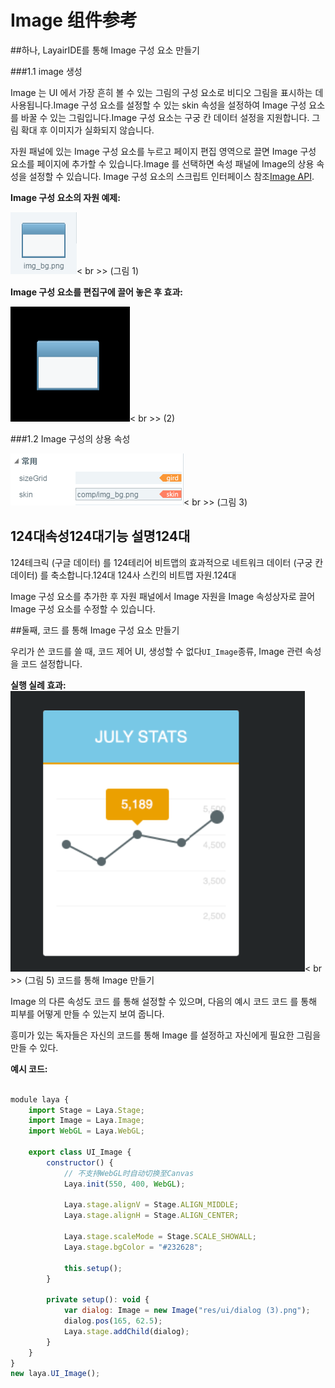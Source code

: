 # Image 组件参考



##하나, LayairIDE를 통해 Image 구성 요소 만들기

###1.1 image 생성

Image 는 UI 에서 가장 흔히 볼 수 있는 그림의 구성 요소로 비디오 그림을 표시하는 데 사용됩니다.Image 구성 요소를 설정할 수 있는 skin 속성을 설정하여 Image 구성 요소를 바꿀 수 있는 그림입니다.Image 구성 요소는 구궁 칸 데이터 설정을 지원합니다. 그림 확대 후 이미지가 실화되지 않습니다.

자원 패널에 있는 Image 구성 요소를 누르고 페이지 편집 영역으로 끌면 Image 구성 요소를 페이지에 추가할 수 있습니다.Image 를 선택하면 속성 패널에 Image의 상용 속성을 설정할 수 있습니다.
Image 구성 요소의 스크립트 인터페이스 참조[Image API](http://layaair.ldc.layabox.com/api/index.html?category=Core&class=laya.ui.Image).

​**Image 구성 요소의 자원 예제:**

​![图片0.png](img/1.png)< br >>
(그림 1)

​**Image 구성 요소를 편집구에 끌어 놓은 후 효과:**

​![图片0.png](img/2.png)< br >>
(2)

###1.2 Image 구성의 상용 속성

​![图片0.png](img/3.png)< br >>
(그림 3)

124대**속성**124대**기능 설명**124대
--------------------------------------------------------------------------------------------------------------------------------------------------------------------------------------
124테크릭 (구글 데이터) 를 124테리어 비트맵의 효과적으로 네트워크 데이터 (구궁 칸 데이터) 를 축소합니다.124대
124사 스킨의 비트맵 자원.124대

Image 구성 요소를 추가한 후 자원 패널에서 Image 자원을 Image 속성상자로 끌어 Image 구성 요소를 수정할 수 있습니다.

##둘째, 코드 를 통해 Image 구성 요소 만들기

우리가 쓴 코드를 쓸 때, 코드 제어 UI, 생성할 수 없다`UI_Image`종류, Image 관련 속성을 코드 설정합니다.

**실행 실례 효과:**
​![5](img/4.png)< br >>
(그림 5) 코드를 통해 Image 만들기

Image 의 다른 속성도 코드 를 통해 설정할 수 있으며, 다음의 예시 코드 코드 를 통해 피부를 어떻게 만들 수 있는지 보여 줍니다.

흥미가 있는 독자들은 자신의 코드를 통해 Image 를 설정하고 자신에게 필요한 그림을 만들 수 있다.

**예시 코드:**


```javascript

module laya {
	import Stage = Laya.Stage;
	import Image = Laya.Image;
	import WebGL = Laya.WebGL;

	export class UI_Image {
		constructor() {
			// 不支持WebGL时自动切换至Canvas
			Laya.init(550, 400, WebGL);

			Laya.stage.alignV = Stage.ALIGN_MIDDLE;
			Laya.stage.alignH = Stage.ALIGN_CENTER;

			Laya.stage.scaleMode = Stage.SCALE_SHOWALL;
			Laya.stage.bgColor = "#232628";

			this.setup();
		}

		private setup(): void {
			var dialog: Image = new Image("res/ui/dialog (3).png");
			dialog.pos(165, 62.5);
			Laya.stage.addChild(dialog);
		}
	}
}
new laya.UI_Image();
```


